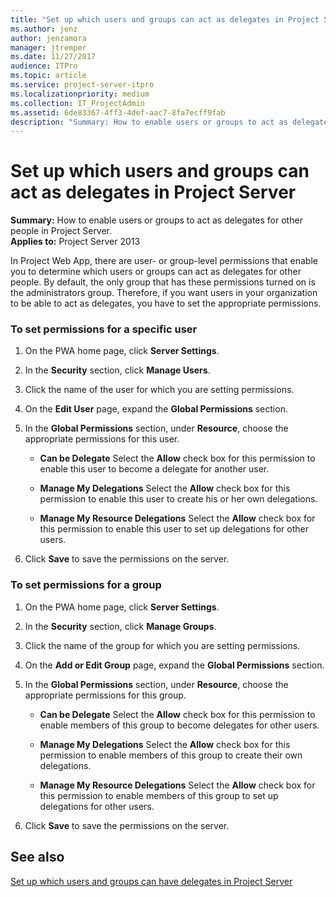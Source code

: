 ```yaml
---
title: "Set up which users and groups can act as delegates in Project Server"
ms.author: jenz
author: jenzamora
manager: jtremper
ms.date: 11/27/2017
audience: ITPro
ms.topic: article
ms.service: project-server-itpro
ms.localizationpriority: medium
ms.collection: IT_ProjectAdmin
ms.assetid: 6de83367-4ff3-4def-aac7-8fa7ecff9fab
description: "Summary: How to enable users or groups to act as delegates for other people in Project Server."
---
```


# Set up which users and groups can act as delegates in Project Server
 
 **Summary:** How to enable users or groups to act as delegates for other people in Project Server.<br/>
**Applies to:** Project Server 2013
  
In Project Web App, there are user- or group-level permissions that enable you to determine which users or groups can act as delegates for other people. By default, the only group that has these permissions turned on is the administrators group. Therefore, if you want users in your organization to be able to act as delegates, you have to set the appropriate permissions.
  
### To set permissions for a specific user

1. On the PWA home page, click **Server Settings**.
    
2. In the **Security** section, click **Manage Users**.
    
3. Click the name of the user for which you are setting permissions.
    
4. On the **Edit User** page, expand the **Global Permissions** section.
    
5. In the **Global Permissions** section, under **Resource**, choose the appropriate permissions for this user.
    
   - **Can be Delegate** Select the **Allow** check box for this permission to enable this user to become a delegate for another user.
    
   - **Manage My Delegations** Select the **Allow** check box for this permission to enable this user to create his or her own delegations.
    
   - **Manage My Resource Delegations** Select the **Allow** check box for this permission to enable this user to set up delegations for other users.
    
6. Click **Save** to save the permissions on the server.
    
### To set permissions for a group

1. On the PWA home page, click **Server Settings**.
    
2. In the **Security** section, click **Manage Groups**.
    
3. Click the name of the group for which you are setting permissions.
    
4. On the **Add or Edit Group** page, expand the **Global Permissions** section.
    
5. In the **Global Permissions** section, under **Resource**, choose the appropriate permissions for this group.
    
   - **Can be Delegate** Select the **Allow** check box for this permission to enable members of this group to become delegates for other users.
    
   - **Manage My Delegations** Select the **Allow** check box for this permission to enable members of this group to create their own delegations.
    
   - **Manage My Resource Delegations** Select the **Allow** check box for this permission to enable members of this group to set up delegations for other users.
    
6. Click **Save** to save the permissions on the server.
    
## See also

[Set up which users and groups can have delegates in Project Server](set-up-which-users-and-groups-can-have-delegates-in-project-server.md)


